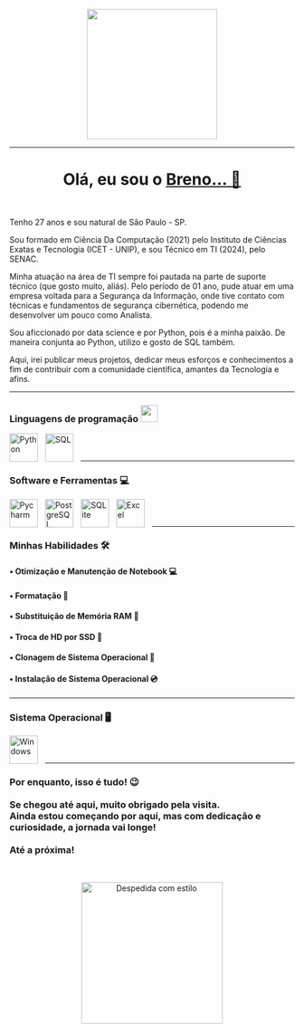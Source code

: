 
<p align="center">
  <img src="https://miro.medium.com/max/2048/1*OohqW5DGh9CQS4hLY5FXzA.png" height="230"/>
</p>
<hr>

<h1 align="center">
  Olá, eu sou o <a href="https://github.com/Aryagm">Breno... 👋</a>
</h1>

<br>


<p>Tenho 27 anos e sou natural de São Paulo - SP.</p>

<p>Sou formado em Ciência Da Computação (2021) pelo Instituto de Ciências Exatas e Tecnologia (ICET - UNIP), e sou Técnico em TI (2024), pelo SENAC. 

<p>Minha atuação na área de TI sempre foi pautada na parte de suporte técnico (que gosto muito, aliás). Pelo período de 01 ano, pude atuar em uma empresa voltada para a Segurança da Informação, onde tive contato com técnicas e fundamentos de segurança cibernética, podendo me desenvolver um pouco como Analista.

<p>Sou aficcionado por data science e por Python, pois é a minha paixão. De maneira conjunta ao Python, utilizo e gosto de SQL também.</p>

<p>Aqui, irei publicar meus projetos, dedicar meus esforços e conhecimentos a fim de contribuir com a comunidade científica, amantes da Tecnologia e afins.</p>



------
<h3 align="left">Linguagens de programação <img src = "https://media2.giphy.com/media/QssGEmpkyEOhBCb7e1/giphy.gif?cid=ecf05e47a0n3gi1bfqntqmob8g9aid1oyj2wr3ds3mg700bl&rid=giphy.gif" width = 30px> </h3></h3>


<img 
    align="left" 
    alt="Python"
    title="Python"
    width="50px" 
    style="padding-right: 10px;" 
    src="https://cdn.jsdelivr.net/gh/devicons/devicon@latest/icons/python/python-original-wordmark.svg" 
/>

<img 
    align="left" 
    alt="SQL"
    title="SQL"
    width="50px" 
    style="padding-right: 10px;" 
    src="https://cdn.jsdelivr.net/gh/devicons/devicon@latest/icons/azuresqldatabase/azuresqldatabase-original.svg" 
/>

<br>
<br>



---
### Software e Ferramentas 💻
<img
    align="left" 
    alt="Pycharm"
    title="Pycharm"
    width="50px" 
    style="padding-right: 10px;" 
    src="https://cdn.jsdelivr.net/gh/devicons/devicon@latest/icons/pycharm/pycharm-original.svg" 
/>

<img
    align="left" 
    alt="PostgreSQL"
    title="PostgreSQL"
    width="50px" 
    style="padding-right: 10px;" 
    src="https://cdn.jsdelivr.net/gh/devicons/devicon@latest/icons/postgresql/postgresql-original-wordmark.svg" 
/>

<img
    align="left" 
    alt="SQLite"
    title="SQLite"
    width="50px" 
    style="padding-right: 10px;" 
    src="https://cdn.jsdelivr.net/gh/devicons/devicon@latest/icons/sqlite/sqlite-original.svg" 
/>



<img
    align="left" 
    alt="Excel"
    title="Excel"
    width="50px" 
    style="padding-right: 10px;" 
    src="https://upload.wikimedia.org/wikipedia/commons/thumb/7/73/Microsoft_Excel_2013-2019_logo.svg/1200px-Microsoft_Excel_2013-2019_logo.svg.png" 
/>
<br><br>

---

### Minhas Habilidades 🛠️
<h4>• Otimização e Manutenção de Notebook 💻</h4>
<h4>• Formatação 🔄</h4>
<h4>• Substituição de Memória RAM 💾</h4>
<h4>• Troca de HD por SSD 💽</h4>
<h4>• Clonagem de Sistema Operacional 🧬</h4>
<h4>• Instalação de Sistema Operacional 💿</h4>

------



### Sistema Operacional 🖥️

<img
    align="left" 
    alt="Windows"
    title="Windows"
    width="50px" 
    style="padding-right: 10px;" 
    src="https://cdn.jsdelivr.net/gh/devicons/devicon@latest/icons/windows8/windows8-original.svg" 
/>


<br><br>

------
<h3 align="left">
    Por enquanto, isso é tudo! 😉<br><br>
    Se chegou até aqui, muito obrigado pela visita. <br>
    Ainda estou começando por aqui, mas com dedicação e curiosidade, a jornada vai longe! <br><br>
    Até a próxima!
</h3>

<br><p align="center">
    <img 
        src="https://media.giphy.com/media/BIVtqABqCwXCuypora/giphy.gif" 
        alt="Despedida com estilo" 
        width="250px"
    />
</p>



